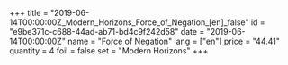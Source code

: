+++
title = "2019-06-14T00:00:00Z_Modern_Horizons_Force_of_Negation_[en]_false"
id = "e9be371c-c688-44ad-ab71-bd4c9f242d58"
date = "2019-06-14T00:00:00Z"
name = "Force of Negation"
lang = ["en"]
price = "44.41"
quantity = 4
foil = false
set = "Modern Horizons"
+++
